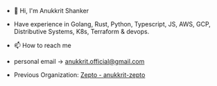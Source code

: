 - 👋 Hi, I'm Anukkrit Shanker 
- Have experience in Golang, Rust, Python, Typescript, JS, AWS, GCP, Distributive Systems, K8s, Terraform & devops.
- 📫 How to reach me 
    
- personal email -> anukkrit.official@gmail.com
- Previous Organization: [Zepto - anukkrit-zepto](https://github.com/anukkrit-zepto?tab=overview&from=2023-12-01&to=2023-12-31)

<!---anukkrit-zepto/anukkrit-zepto is a ✨ special ✨ repository because its `README.md` (this file) appears on your GitHub profile.
You can click the Preview link to take a look at your changes.
--->
